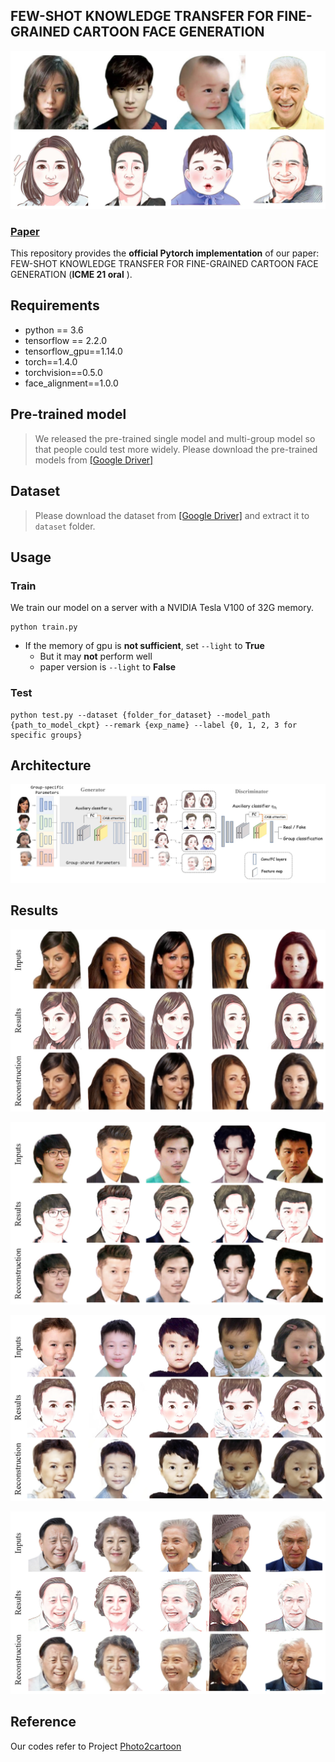 ## FEW-SHOT KNOWLEDGE TRANSFER FOR FINE-GRAINED CARTOON FACE GENERATION

![fig1](images\fig1.jpg)

### [Paper](https://confcats-event-sessions.s3.amazonaws.com/icme21/papers/439.pdf)

This repository provides the **official Pytorch implementation** of our paper: FEW-SHOT KNOWLEDGE TRANSFER FOR FINE-GRAINED CARTOON FACE GENERATION (**ICME 21 oral** ).



## Requirements

* python == 3.6
* tensorflow == 2.2.0
* tensorflow_gpu==1.14.0
* torch==1.4.0
* torchvision==0.5.0
* face_alignment==1.0.0



## Pre-trained model

> We released the pre-trained single model and multi-group model so that people could test more widely. Please download the pre-trained models from  [[Google Driver]](https://drive.google.com/drive/folders/1u1Lj2Wn0OlnoK0ckm_pEOgjnfDgUn6xK?usp=sharing) 


## Dataset

> Please download the dataset from [[Google Driver]](https://drive.google.com/drive/folders/1-CI83U9aDGDlwTZW3hpIoTL7TObkzesb?usp=sharing) and extract it to ```dataset```  folder.



## Usage

### Train

We train our model on a server with a NVIDIA Tesla V100 of 32G memory.

```shell
python train.py 
```

* If the memory of gpu is **not sufficient**, set `--light` to **True**
  * But it may **not** perform well
  * paper version is `--light` to **False**

 ### Test

```shell
python test.py --dataset {folder_for_dataset} --model_path {path_to_model_ckpt} --remark {exp_name} --label {0, 1, 2, 3 for specific groups}
```



## Architecture

![pip1](./images/pip2.jpg)

## Results

![res1](.\images\res1.png)

![res2](.\images\res2.png)

![res3](.\images\res3.png)

![res4](.\images\res4.png)

## Reference

Our codes refer to Project [Photo2cartoon](https://github.com/minivision-ai/photo2cartoon)

